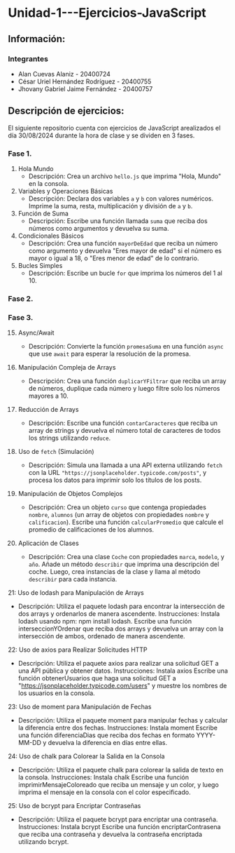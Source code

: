 # Unidad-1---Ejercicios-JavaScript
## Información:
### Integrantes
* Alan Cuevas Alaniz - 20400724 
* César Uriel Hernández Rodríguez - 20400755
* Jhovany Gabriel Jaime Fernández - 20400757

## Descripción de ejercicios:
El siguiente repositorio cuenta con ejercicios de JavaScript arealizados el día 30/08/2024 durante la hora de clase y se dividen en 3 fases.

### Fase 1. 
1. Hola Mundo
   - Descripción: Crea un archivo `hello.js` que imprima "Hola, Mundo" en la consola.
2. Variables y Operaciones Básicas
   - Descripción: Declara dos variables `a` y `b` con valores numéricos. Imprime la suma, resta, multiplicación y división de `a` y `b`.
3. Función de Suma
   - Descripción: Escribe una función llamada `suma` que reciba dos números como argumentos y devuelva su suma.
4. Condicionales Básicos
   - Descripción: Crea una función `mayorDeEdad` que reciba un número como argumento y devuelva "Eres mayor de edad" si el número es mayor o igual a 18, o "Eres menor de edad" de lo contrario.
5. Bucles Simples
   - Descripción: Escribe un bucle `for` que imprima los números del 1 al 10.

### Fase 2.

### Fase 3.
15. Async/Await
    - Descripción: Convierte la función `promesaSuma` en una función `async` que use `await` para esperar la resolución de la promesa.

16. Manipulación Compleja de Arrays
    - Descripción: Crea una función `duplicarYFiltrar` que reciba un array de números, duplique cada número y luego filtre solo los números mayores a 10.

17. Reducción de Arrays
    - Descripción: Escribe una función `contarCaracteres` que reciba un array de strings y devuelva el número total de caracteres de todos los strings utilizando `reduce`.

18. Uso de `fetch` (Simulación)
    - Descripción: Simula una llamada a una API externa utilizando `fetch` con la URL `"https://jsonplaceholder.typicode.com/posts"`, y procesa los datos para imprimir solo los          títulos de los posts.

19. Manipulación de Objetos Complejos
    - Descripción: Crea un objeto `curso` que contenga propiedades `nombre`, `alumnos` (un array de objetos con propiedades `nombre` y `calificacion`). Escribe una función               `calcularPromedio` que calcule el promedio de calificaciones de los alumnos.

20. Aplicación de Clases
    - Descripción: Crea una clase `Coche` con propiedades `marca`, `modelo`, y `año`. Añade un método `describir` que imprima una descripción del coche. Luego, crea instancias de        la clase y llama al método `describir` para cada instancia.

21: Uso de lodash para Manipulación de Arrays
   - Descripción: Utiliza el paquete lodash para encontrar la intersección de dos arrays y ordenarlos de manera ascendente.
   Instrucciones:
      Instala lodash usando npm: npm install lodash.
      Escribe una función interseccionYOrdenar que reciba dos arrays y devuelva un array con la intersección de ambos, ordenado de manera ascendente.
     
22: Uso de axios para Realizar Solicitudes HTTP
   - Descripción: Utiliza el paquete axios para realizar una solicitud GET a una API pública y obtener datos.
   Instrucciones:
      Instala axios 
      Escribe una función obtenerUsuarios que haga una solicitud GET a "https://jsonplaceholder.typicode.com/users" y muestre los nombres de los usuarios en la consola.
     
23: Uso de moment para Manipulación de Fechas
   - Descripción: Utiliza el paquete moment para manipular fechas y calcular la diferencia entre dos fechas.
   Instrucciones:
      Instala moment 
      Escribe una función diferenciaDias que reciba dos fechas en formato YYYY-MM-DD y devuelva la diferencia en días entre ellas.
     
24: Uso de chalk para Colorear la Salida en la Consola
   - Descripción: Utiliza el paquete chalk para colorear la salida de texto en la consola.
   Instrucciones:
      Instala chalk 
      Escribe una función imprimirMensajeColoreado que reciba un mensaje y un color, y luego imprima el mensaje en la consola con el color especificado.
     
25: Uso de bcrypt para Encriptar Contraseñas
   - Descripción: Utiliza el paquete bcrypt para encriptar una contraseña.
   Instrucciones:
      Instala bcrypt 
      Escribe una función encriptarContrasena que reciba una contraseña y devuelva la contraseña encriptada utilizando bcrypt.
